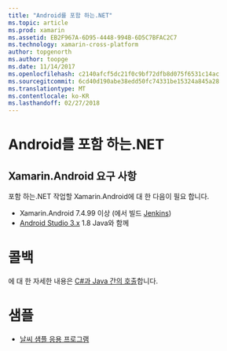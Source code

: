 ```yaml
---
title: "Android를 포함 하는.NET"
ms.topic: article
ms.prod: xamarin
ms.assetid: EB2F967A-6D95-4448-994B-6D5C7BFAC2C7
ms.technology: xamarin-cross-platform
author: topgenorth
ms.author: toopge
ms.date: 11/14/2017
ms.openlocfilehash: c2140afcf5dc21f0c9bf72dfb8d075f6531c14ac
ms.sourcegitcommit: 6cd40d190abe38edd50fc74331be15324a845a28
ms.translationtype: MT
ms.contentlocale: ko-KR
ms.lasthandoff: 02/27/2018
---
```

# <a name="net-embedding-on-android"></a>Android를 포함 하는.NET

## <a name="xamarinandroid-requirements"></a>Xamarin.Android 요구 사항

포함 하는.NET 작업할 Xamarin.Android에 대 한 다음이 필요 합니다.

* Xamarin.Android 7.4.99 이상 (에서 빌드 [Jenkins](https://jenkins.mono-project.com/view/Xamarin.Android/job/xamarin-android/lastSuccessfulBuild/Azure/))
* [Android Studio 3.x](https://developer.android.com/studio/index.html) 1.8 Java와 함께

# <a name="callbacks"></a>콜백

에 대 한 자세한 내용은 [C#과 Java 간의 호출](callbacks.md)합니다.

# <a name="samples"></a>샘플

* [날씨 샘플 응용 프로그램](https://github.com/jamesmontemagno/embeddinator-weather)

